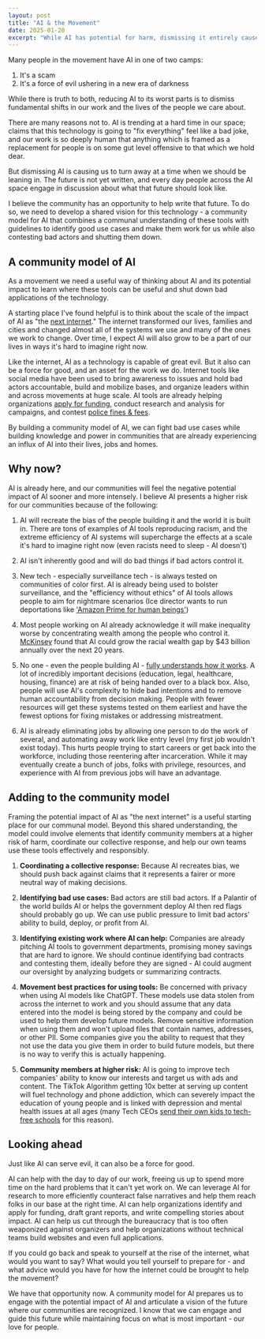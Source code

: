```yaml
---
layout: post
title: "AI & the Movement"
date: 2025-01-20
excerpt: "While AI has potential for harm, dismissing it entirely causes us to turn away when we should be leaning in. The future is not yet written, and we have an opportunity to help shape it."
---
```


Many people in the movement have AI in one of two camps:

1. It's a scam
2. It's a force of evil ushering in a new era of darkness

While there is truth to both, reducing AI to its worst parts is to dismiss fundamental shifts in our work and the lives of the people we care about.

There are many reasons not to. AI is trending at a hard time in our space; claims that this technology is going to "fix everything" feel like a bad joke, and our work is so deeply human that anything which is framed as a replacement for people is on some gut level offensive to that which we hold dear.

But dismissing AI is causing us to turn away at a time when we should be leaning in. The future is not yet written, and every day people across the AI space engage in discussion about what that future should look like.

I believe the community has an opportunity to help write that future. To do so, we need to develop a shared vision for this technology - a community model for AI that combines a communal understanding of these tools with guidelines to identify good use cases and make them work for us while also contesting bad actors and shutting them down.

## A community model of AI

As a movement we need a useful way of thinking about AI and its potential impact to learn where these tools can be useful and shut down bad applications of the technology.

A starting place I've found helpful is to think about the scale of the impact of AI as "the [next internet](https://nicholas.carlini.com/writing/2025/thoughts-on-future-ai.html)." The internet transformed our lives, families and cities and changed almost all of the systems we use and many of the ones we work to change. Over time, I expect AI will also grow to be a part of our lives in ways it's hard to imagine right now.

Like the internet, AI as a technology is capable of great evil. But it also can be a force for good, and an asset for the work we do. Internet tools like social media have been used to bring awareness to issues and hold bad actors accountable, build and mobilize bases, and organize leaders within and across movements at huge scale. AI tools are already helping organizations [apply for funding](https://www.grantable.co), conduct research and analysis for campaigns, and contest [police fines & fees](https://donotpay.com).

By building a community model of AI, we can fight bad use cases while building knowledge and power in communities that are already experiencing an influx of AI into their lives, jobs and homes.

## Why now?

AI is already here, and our communities will feel the negative potential impact of AI sooner and more intensely. I believe AI presents a higher risk for our communities because of the following:

1. AI will recreate the bias of the people building it and the world it is built in. There are tons of examples of AI tools reproducing racism, and the extreme efficiency of AI systems will supercharge the effects at a scale it's hard to imagine right now (even racists need to sleep - AI doesn't)

2. AI isn't inherently good and will do bad things if bad actors control it.

3. New tech - especially surveillance tech - is always tested on communities of color first. AI is already being used to bolster surveillance, and the "efficiency without ethics" of AI tools allows people to aim for nightmare scenarios (Ice director wants to run deportations like ['Amazon Prime for human beings'](https://www.theguardian.com/us-news/2025/apr/09/ice-todd-lyons-deporation-amazon))

4. Most people working on AI already acknowledge it will make inequality worse by concentrating wealth among the people who control it. [McKinsey](https://www.mckinsey.com/institute-for-economic-mobility/our-insights/the-impact-of-generative-ai-on-black-communities) found that AI could grow the racial wealth gap by $43 billion annually over the next 20 years.

5. No one - even the people building AI - [fully understands how it works](https://www.anthropic.com/research#interpretability). A lot of incredibly important decisions (education, legal, healthcare, housing, finance) are at risk of being handed over to a black box. Also, people will use AI's complexity to hide bad intentions and to remove human accountability from decision making. People with fewer resources will get these systems tested on them earliest and have the fewest options for fixing mistakes or addressing mistreatment.

6. AI is already eliminating jobs by allowing one person to do the work of several, and automating away work like entry level (my first job wouldn't exist today). This hurts people trying to start careers or get back into the workforce, including those reentering after incarceration. While it may eventually create a bunch of jobs, folks with privilege, resources, and experience with AI from previous jobs will have an advantage.

## Adding to the community model

Framing the potential impact of AI as "the next internet" is a useful starting place for our communal model. Beyond this shared understanding, the model could involve elements that identify community members at a higher risk of harm, coordinate our collective response, and help our own teams use these tools effectively and responsibly.

1. **Coordinating a collective response:** Because AI recreates bias, we should push back against claims that it represents a fairer or more neutral way of making decisions.

2. **Identifying bad use cases:** Bad actors are still bad actors. If a Palantir of the world builds AI or helps the government deploy AI then red flags should probably go up. We can use public pressure to limit bad actors' ability to build, deploy, or profit from AI.

3. **Identifying existing work where AI can help:** Companies are already pitching AI tools to government departments, promising money savings that are hard to ignore. We should continue identifying bad contracts and contesting them, ideally before they are signed - AI could augment our oversight by analyzing budgets or summarizing contracts.

4. **Movement best practices for using tools:** Be concerned with privacy when using AI models like ChatGPT. These models use data stolen from across the internet to work and you should assume that any data entered into the model is being stored by the company and could be used to help them develop future models. Remove sensitive information when using them and won't upload files that contain names, addresses, or other PII. Some companies give you the ability to request that they not use the data you give them in order to build future models, but there is no way to verify this is actually happening.

5. **Community members at higher risk:** AI is going to improve tech companies' ability to know our interests and target us with ads and content. The TikTok Algorithm getting 10x better at serving up content will fuel technology and phone addiction, which can severely impact the education of young people and is linked with depression and mental health issues at all ages (many Tech CEOs [send their own kids to tech-free schools](https://www.businessinsider.com/sherry-turkle-why-tech-moguls-send-their-kids-to-anti-tech-schools-2017-11#:~:text=Many%20titans%20of%20the%20tech%20world%20have,spend%20a%20lot%20of%20time%20around%20technology.&text=%22Everybody's%20at%20a%20Montessori%20school%20and%20has,computers%20there%2C%20no%20computers%20in%20the%20classroom.) for this reason).

## Looking ahead

Just like AI can serve evil, it can also be a force for good.

AI can help with the day to day of our work, freeing us up to spend more time on the hard problems that it can't yet work on. We can leverage AI for research to more efficiently counteract false narratives and help them reach folks in our base at the right time. AI can help organizations identify and apply for funding, draft grant reports, and write compelling stories about impact. AI can help us cut through the bureaucracy that is too often weaponized against organizers and help organizations without technical teams build websites and even full applications.

If you could go back and speak to yourself at the rise of the internet, what would you want to say? What would you tell yourself to prepare for - and what advice would you have for how the internet could be brought to help the movement?

We have that opportunity now. A community model for AI prepares us to engage with the potential impact of AI and articulate a vision of the future where our communities are recognized. I know that we can engage and guide this future while maintaining focus on what is most important - our love for people.